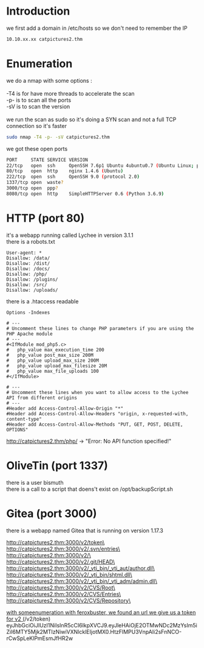 # Introduction

we first add a domain in /etc/hosts so we don't need to remember the IP
```bash
10.10.xx.xx catpictures2.thm
```

# Enumeration

we do a nmap with some options :\
\
-T4 is for have more threads to accelerate the scan\
-p- is to scan all the ports\
-sV is to scan the version\
\
we run the scan as sudo so it's doing a SYN scan and not a full TCP connection so it's faster

```bash
sudo nmap -T4 -p- -sV catpictures2.thm
```

we got these open ports
```bash
PORT     STATE SERVICE VERSION
22/tcp   open  ssh     OpenSSH 7.6p1 Ubuntu 4ubuntu0.7 (Ubuntu Linux; protocol 2.0)
80/tcp   open  http    nginx 1.4.6 (Ubuntu)
222/tcp  open  ssh     OpenSSH 9.0 (protocol 2.0)
1337/tcp open  waste?
3000/tcp open  ppp?
8080/tcp open  http    SimpleHTTPServer 0.6 (Python 3.6.9)
```

# HTTP (port 80)
it's a webapp running called Lychee in version 3.1.1\
there is a robots.txt 
```
User-agent: *
Disallow: /data/
Disallow: /dist/
Disallow: /docs/
Disallow: /php/
Disallow: /plugins/
Disallow: /src/
Disallow: /uploads/
```

there is a .htaccess readable
```
Options -Indexes

# ---
# Uncomment these lines to change PHP parameters if you are using the PHP Apache module
# ---
#<IfModule mod_php5.c>
#	php_value max_execution_time 200
#	php_value post_max_size 200M
#	php_value upload_max_size 200M
#	php_value upload_max_filesize 20M
#	php_value max_file_uploads 100
#</IfModule>

# ---
# Uncomment these lines when you want to allow access to the Lychee API from different origins
# ---
#Header add Access-Control-Allow-Origin "*"
#Header add Access-Control-Allow-Headers "origin, x-requested-with, content-type"
#Header add Access-Control-Allow-Methods "PUT, GET, POST, DELETE, OPTIONS"
```

http://catpictures2.thm/php/ -> "Error: No API function specified!"


# OliveTin (port 1337)
there is a user bismuth\
there is a call to a script that doens't exist on /opt/backupScript.sh


# Gitea (port 3000)
there is a webapp named Gitea that is running on version 1.17.3

http://catpictures2.thm:3000/v2/token\
http://catpictures2.thm:3000/v2/.svn/entries\
http://catpictures2.thm:3000/v2/\
http://catpictures2.thm:3000/v2/.git/HEAD\
http://catpictures2.thm:3000/v2/_vti_bin/_vti_aut/author.dll\
http://catpictures2.thm:3000/v2/_vti_bin/shtml.dll\
http://catpictures2.thm:3000/v2/_vti_bin/_vti_adm/admin.dll\
http://catpictures2.thm:3000/v2/CVS/Root\
http://catpictures2.thm:3000/v2/CVS/Entries\
http://catpictures2.thm:3000/v2/CVS/Repository\

[with someenumeration with feroxbuster, we found an url we give us a token for v2 (](http://catpictures2.thm:3000)/v2/token)
eyJhbGciOiJIUzI1NiIsInR5cCI6IkpXVCJ9.eyJleHAiOjE2OTMwNDc2MzYsIm5iZiI6MTY5Mjk2MTIzNiwiVXNlcklEIjotMX0.HtzFlMPU3VnpAIi2sFnNCO-rCwSpLeKlPmEsmJfHR2w
